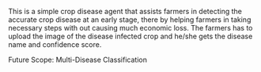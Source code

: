 This is a simple crop disease agent that assists farmers in detecting the accurate crop disease at an early stage, there by helping farmers in taking necessary steps with out causing much economic loss.
The farmers has to upload the image of the disease infected crop and he/she gets the disease name and confidence score.

Future Scope: Multi-Disease Classification
